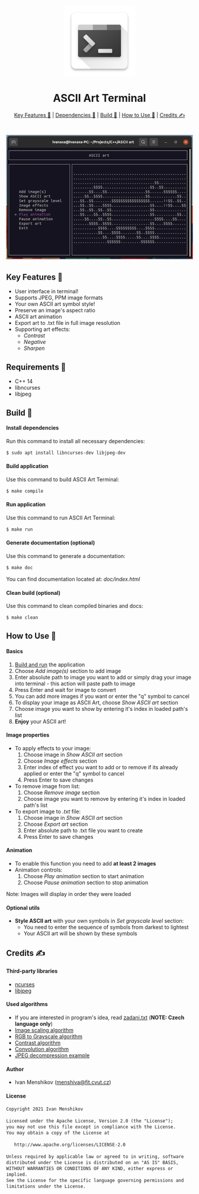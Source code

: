 <dl>
    <h1 align="center">
        <img src="img/logo.png" alt="ASCII Art Terminal" width="192">
        <br><br>ASCII Art Terminal<br>
    </h1>
    <p align="center">
        <a href="#key-features-">Key Features 🍪</a> |
        <a href="#dependencies-">Dependencies 🧬</a> |
        <a href="#build-">Build 🚀</a> |
        <a href="#how-to-use-">How to Use 📃</a> |
        <a href="#credits-">Credits ✍</a>
    </p>
    <h1 align="center">
        <img src="img/preview.gif" alt="Preview">
    </h1>
</dl>

## Key Features 🍪

* User interface in terminal!
* Supports JPEG, PPM image formats
* Your own ASCII art symbol style!
* Preserve an image's aspect ratio
* ASCII art animation
* Export art to .txt file in full image resolution
* Supporting art effects:
    - _Contrast_
    - _Negative_
    - _Sharpen_

## Requirements 🧬

* C++ 14
* libncurses
* libjpeg

## Build 🚀

#### Install dependencies

Run this command to install all necessary dependencies:

```bash
$ sudo apt install libncurses-dev libjpeg-dev
```

#### Build application

Use this command to build ASCII Art Terminal:

```bash
$ make compile
```

#### Run application

Use this command to run ASCII Art Terminal:

```bash
$ make run
```

#### Generate documentation (optional)

Use this command to generate a documentation:

```bash
$ make doc
```

You can find documentation located at: _doc/index.html_

#### Clean build (optional)

Use this command to clean compiled binaries and docs:

```bash
$ make clean
```

## How to Use 📃

#### Basics

1) [Build and run](#build-) the application
2) Choose _Add image(s)_ section to add image
3) Enter absolute path to image you want to add or simply drag your image into terminal - this action will paste path to image
4) Press Enter and wait for image to convert
5) You can add more images if you want or enter the "q" symbol to cancel
6) To display your image as ASCII Art, choose _Show ASCII art_ section
7) Choose image you want to show by entering it's index in loaded path's list
8) **Enjoy** your ASCII art!

#### Image properties

* To apply effects to your image:
    1) Choose image in _Show ASCII art_ section
    2) Choose _Image effects_ section
    3) Enter index of effect you want to add or to remove if its already applied or enter the "q" symbol to cancel
    4) Press Enter to save changes
* To remove image from list:
    1) Choose _Remove image_ section
    2) Choose image you want to remove by entering it's index in loaded path's list
* To export image to _.txt_ file:
    1) Choose image in _Show ASCII art_ section
    2) Choose _Export art_ section
    3) Enter absolute path to .txt file you want to create
    4) Press Enter to save changes

#### Animation

* To enable this function you need to add **at least 2 images**
* Animation controls:
    1) Choose _Play animation_ section to start animation
    2) Choose _Pause animation_ section to stop animation

Note: Images will display in order they were loaded

#### Optional utils

* **Style ASCII art** with your own symbols in _Set grayscale level_ section:
    - You need to enter the sequence of symbols from darkest to lightest
    - Your ASCII art will be shown by these symbols

## Credits ✍

#### Third-party libraries

* [ncurses](https://invisible-island.net/ncurses/announce.html)
* [libjpeg](http://libjpeg.sourceforge.net/)

#### Used algorithms

* If you are interested in program's idea, read [zadani.txt](https://github.com/menshiva/ascii-art-terminal/blob/master/zadani.txt) (**NOTE: Czech language only**)
* [Image scaling algorithm](https://en.wikipedia.org/wiki/Image_scaling#Nearest-neighbor_interpolation)
* [RGB to Grayscale algorithm](https://en.wikipedia.org/wiki/Grayscale#Colorimetric_(perceptual_luminance-preserving)_conversion_to_grayscale)
* [Contrast algorithm](https://en.wikipedia.org/wiki/Contrast_(vision))
* [Convolution algorithm](https://setosa.io/ev/image-kernels/)
* [JPEG decompression example](https://github.com/LuaDist/libjpeg/blob/master/example.c#L210)

#### Author

* Ivan Menshikov (menshiva@fit.cvut.cz)

#### License

```
Copyright 2021 Ivan Menshikov

Licensed under the Apache License, Version 2.0 (the "License");
you may not use this file except in compliance with the License.
You may obtain a copy of the License at

   http://www.apache.org/licenses/LICENSE-2.0

Unless required by applicable law or agreed to in writing, software
distributed under the License is distributed on an "AS IS" BASIS,
WITHOUT WARRANTIES OR CONDITIONS OF ANY KIND, either express or implied.
See the License for the specific language governing permissions and
limitations under the License.
```
